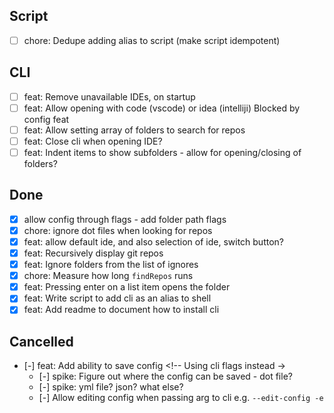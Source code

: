 ## Script
- [ ] chore: Dedupe adding alias to script (make script idempotent)
## CLI
- [ ] feat: Remove unavailable IDEs, on startup
- [ ] feat: Allow opening with code (vscode) or idea (intelliji) Blocked by config feat
- [ ] feat: Allow setting array of folders to search for repos
- [ ] feat: Close cli when opening IDE?
- [ ] feat: Indent items to show subfolders - allow for opening/closing of folders?

## Done
- [x] allow config through flags - add folder path flags
- [x] chore: ignore dot files when looking for repos
- [x] feat: allow default ide, and also selection of ide, switch button?
- [x] feat: Recursively display git repos
- [x] feat: Ignore folders from the list of ignores
- [x] chore: Measure how long `findRepos` runs
- [x] feat: Pressing enter on a list item opens the folder
- [x] feat: Write script to add cli as an alias to shell
- [x] feat: Add readme to document how to install cli

## Cancelled
- [-] feat: Add ability to save config <!-- Using cli flags instead ->
  - [-] spike: Figure out where the config can be saved - dot file?
  - [-] spike: yml file? json? what else? 
  - [-] Allow editing config when passing arg to cli e.g. `--edit-config -e`